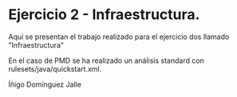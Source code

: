 # Ejercicio 2 - Infraestructura.
Aquí se presentan el trabajo realizado para el ejercicio dos llamado "Infraestructura"

En el caso de PMD se ha realizado un análisis standard con rulesets/java/quickstart.xml.

Íñigo Domínguez Jalle
